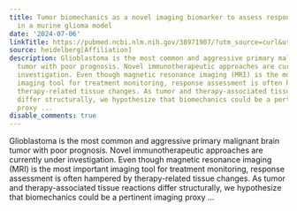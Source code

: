 ```yaml
---
title: Tumor biomechanics as a novel imaging biomarker to assess response to immunotherapy
  in a murine glioma model
date: '2024-07-06'
linkTitle: https://pubmed.ncbi.nlm.nih.gov/38971907/?utm_source=curl&utm_medium=rss&utm_campaign=pubmed-2&utm_content=1FakS-2QOkCT8HsMOQP1bCRQ4YzyumYOmxmF0moLsQ3dFB1E9V&fc=20220326224207&ff=20240707183234&v=2.18.0.post9+e462414
source: heidelberg[Affiliation]
description: Glioblastoma is the most common and aggressive primary malignant brain
  tumor with poor prognosis. Novel immunotherapeutic approaches are currently under
  investigation. Even though magnetic resonance imaging (MRI) is the most important
  imaging tool for treatment monitoring, response assessment is often hampered by
  therapy-related tissue changes. As tumor and therapy-associated tissue reactions
  differ structurally, we hypothesize that biomechanics could be a pertinent imaging
  proxy ...
disable_comments: true
---
```

Glioblastoma is the most common and aggressive primary malignant brain tumor with poor prognosis. Novel immunotherapeutic approaches are currently under investigation. Even though magnetic resonance imaging (MRI) is the most important imaging tool for treatment monitoring, response assessment is often hampered by therapy-related tissue changes. As tumor and therapy-associated tissue reactions differ structurally, we hypothesize that biomechanics could be a pertinent imaging proxy ...